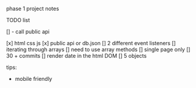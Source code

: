phase 1 project notes

TODO list

[] - call public api 

[x] html css js
[x] public api or db.json
[] 2 different event listeners
[] iterating through arrays
[] need to use array methods 
[] single page only
[] 30 + commits
[] render date in the html DOM
[] 5 objects



tips: 
- mobile friendly

